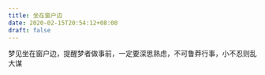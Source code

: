 ```yaml
---
title: 坐在窗户边
date: 2020-02-15T20:54:12+08:00
draft: false
---
```


梦见坐在窗户边，提醒梦者做事前，一定要深思熟虑，不可鲁莽行事，小不忍则乱大谋